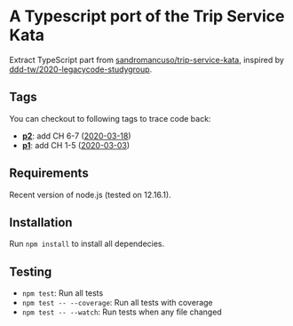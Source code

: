 # A Typescript port of the Trip Service Kata

Extract TypeScript part from [sandromancuso/trip-service-kata](https://github.com/sandromancuso/trip-service-kata), inspired by [ddd-tw/2020-legacycode-studygroup](https://github.com/ddd-tw/2020-legacycode-studygroup).

## Tags

You can checkout to following tags to trace code back:

- [**p2**](https://github.com/pilagod/trip-service-kata-typescript/releases/tag/p2): add CH 6-7 ([2020-03-18](https://github.com/ddd-tw/2020-legacycode-studygroup/tree/master/2-20200318-ch6-7))
- [**p1**](https://github.com/pilagod/trip-service-kata-typescript/releases/tag/p1): add CH 1-5 ([2020-03-03](https://github.com/ddd-tw/2020-legacycode-studygroup/tree/master/1-20200303-ch1-5))

## Requirements

Recent version of node.js (tested on 12.16.1).

## Installation

Run `npm install` to install all dependecies.

## Testing

- `npm test`: Run all tests
- `npm test -- --coverage`: Run all tests with coverage
- `npm test -- --watch`: Run tests when any file changed
